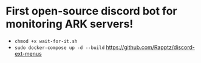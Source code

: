 # First open-source discord bot for monitoring ARK servers!
* `chmod +x wait-for-it.sh`
* `sudo docker-compose up -d --build`
https://github.com/Rapptz/discord-ext-menus

